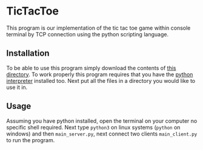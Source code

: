 # TicTacToe
This program is our implementation of the tic tac toe game within console terminal by TCP connection using the python 
scripting language.  
## Installation
To be able to use this program simply download the contents of [this directory](). To work properly this program
requires that you have the [python interpreter](https://www.python.org/downloads/) installed too.
Next put all the files in a directory you would like to use it in.
## Usage
Assuming you have python installed, open the terminal
 on your computer no specific shell required. Next type
 `python3` on linux systems (`python` on windows) and then `main_server.py`, next connect two clients `main_client.py` to run the program.